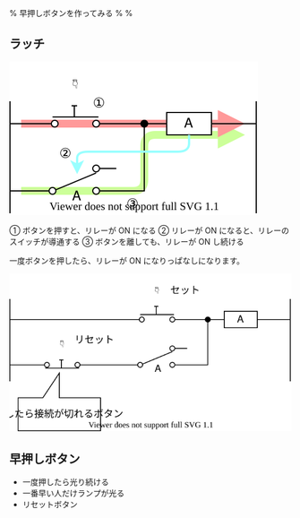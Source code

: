 % 早押しボタンを作ってみる
%
%

## ラッチ

![](./img/Latch.dio.svg)

① ボタンを押すと、リレーが ON になる
② リレーが ON になると、リレーのスイッチが導通する
③ ボタンを離しても、リレーが ON し続ける

一度ボタンを押したら、リレーが ON になりっぱなしになります。

![](./img/Reset.dio.svg)

## 早押しボタン

- 一度押したら光り続ける
- 一番早い人だけランプが光る
- リセットボタン
